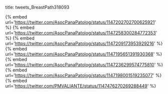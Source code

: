 title: tweets_BreastPath318093

{% embed url='https://twitter.com/AsocPanaPatolog/status/1147202702700625921' %}
{% embed url='https://twitter.com/AsocPanaPatolog/status/1147258300284772353' %}
{% embed url='https://twitter.com/AsocPanaPatolog/status/1147209173953929216' %}
{% embed url='https://twitter.com/AsocPanaPatolog/status/1147195651391930368' %}
{% embed url='https://twitter.com/AsocPanaPatolog/status/1147236299574775810' %}
{% embed url='https://twitter.com/AsocPanaPatolog/status/1147198001519235077' %}
{% embed url='https://twitter.com/PMVALIANTE/status/1147476270269288449' %}
